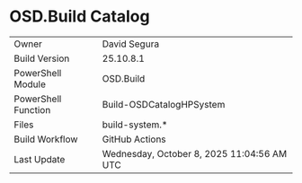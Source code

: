 ﻿# OSD.Build Catalog

| | |
|-|-|
| Owner | David Segura |
| Build Version | 25.10.8.1 |
| PowerShell Module | OSD.Build |
| PowerShell Function | Build-OSDCatalogHPSystem |
| Files | build-system.* |
| Build Workflow | GitHub Actions |
| Last Update | Wednesday, October 8, 2025 11:04:56 AM UTC |
